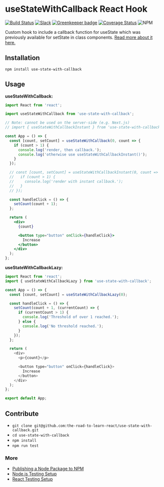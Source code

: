 # useStateWithCallback React Hook

[![Build Status](https://travis-ci.org/the-road-to-learn-react/use-state-with-callback.svg?branch=master)](https://travis-ci.org/the-road-to-learn-react/use-state-with-callback) [![Slack](https://slack-the-road-to-learn-react.wieruch.com/badge.svg)](https://slack-the-road-to-learn-react.wieruch.com/) [![Greenkeeper badge](https://badges.greenkeeper.io/the-road-to-learn-react/use-state-with-callback.svg)](https://greenkeeper.io/) [![Coverage Status](https://coveralls.io/repos/github/the-road-to-learn-react/use-state-with-callback/badge.svg?branch=master)](https://coveralls.io/github/the-road-to-learn-react/use-state-with-callback?branch=master) ![NPM](https://img.shields.io/npm/l/use-state-with-callback.svg)

Custom hook to include a callback function for useState which was previously available for setState in class components. [Read more about it here.](https://www.robinwieruch.de/react-usestate-callback/)

## Installation

`npm install use-state-with-callback`

## Usage

**useStateWithCallback:**

```jsx
import React from 'react';

import useStateWithCallback from 'use-state-with-callback';

// Note: cannot be used on the server-side (e.g. Next.js)
// import { useStateWithCallbackInstant } from 'use-state-with-callback';

const App = () => {
  const [count, setCount] = useStateWithCallback(0, count => {
    if (count > 1) {
      console.log('render, then callback.');
      console.log('otherwise use useStateWithCallbackInstant()');
    }
  });

  // const [count, setCount] = useStateWithCallbackInstant(0, count => {
  //   if (count > 1) {
  //     console.log('render with instant callback.');
  //   }
  // });

  const handleClick = () => {
    setCount(count + 1);
  };

  return (
    <div>
      {count}

      <button type="button" onClick={handleClick}>
        Increase
      </button>
    </div>
  );
};
```

**useStateWithCallbackLazy:**

```javascript
import React from 'react';
import { useStateWithCallbackLazy } from 'use-state-with-callback';

const App = () => {
  const [count, setCount] = useStateWithCallbackLazy(0);

  const handleClick = () => {
    setCount(count + 1, (currentCount) => {
      if (currentCount > 1) {
        console.log('Threshold of over 1 reached.');
      } else {
        console.log('No threshold reached.');
      }
    });
  };

  return (
    <div>
      <p>{count}</p>

      <button type="button" onClick={handleClick}>
        Increase
      </button>
    </div>
  );
};

export default App;
```

## Contribute

- `git clone git@github.com:the-road-to-learn-react/use-state-with-callback.git`
- `cd use-state-with-callback`
- `npm install`
- `npm run test`

### More

- [Publishing a Node Package to NPM](https://www.robinwieruch.de/publish-npm-package-node/)
- [Node.js Testing Setup](https://www.robinwieruch.de/node-js-testing-mocha-chai/)
- [React Testing Setup](https://www.robinwieruch.de/react-testing-tutorial/)
